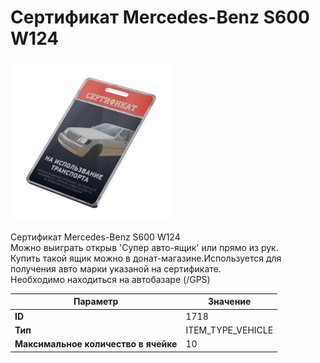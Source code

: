 # Сертификат Mercedes-Benz S600 W124

![Item Image](../img/1718.webp?raw=true)

Сертификат Mercedes-Benz S600 W124<br>Можно выиграть открыв 'Супер авто-ящик' или прямо из рук.<br>Купить такой ящик можно в донат-магазине.Используется для получения авто марки указаной на сертификате.<br>Необходимо находиться на автобазаре (/GPS)


| Параметр | Значение |
|----------|----------|
| **ID** | 1718 |
| **Тип** | ITEM_TYPE_VEHICLE |
| **Максимальное количество в ячейке** | 10 |

